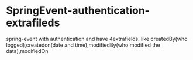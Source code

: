 # SpringEvent-authentication-extrafileds
spring-event with authentication and have 4extrafields.
like createdBy(who logged),createdon(date and time),modifiedBy(who modified the data),modifiedOn

